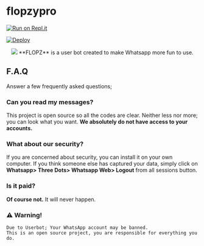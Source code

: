 # flopzypro

[![Run on Repl.it](https://repl.it/badge/github/phaticusthiccy/WhatsAsenaDuplicated)](https://replit.com/@lasindu123/XTROID)

[![Deploy](https://www.herokucdn.com/deploy/button.svg)](https://heroku.com/deploy?template=https://github.com/udnisap208/flopzypro)


<div align="center">
<img src="https://github.com/udnisap208/flopzbot/blob/main/123.jpg?raw=true">
**FLOPZ** is a user bot created to make Whatsapp more fun to use.
</div>


## F.A.Q

Answer a few frequently asked questions;

### Can you read my messages?
This project is open source so all the codes are clear. Neither less nor more; you can look what you want. **We absolutely do not have access to your accounts.**

### What about our security?
If you are concerned about security, you can install it on your own computer. If you think someone else has captured your data, simply click on **Whatsapp> Three Dots> Whatsapp Web> Logout** from all sessions button.

### Is it paid?
**Of course not.** It will never happen.

### ⚠️ Warning! 
```
Due to Userbot; Your WhatsApp account may be banned.
This is an open source project, you are responsible for everything you do. 
```
